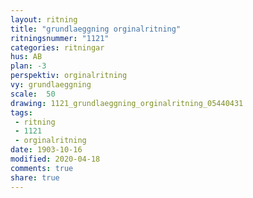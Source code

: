 ```yaml
---
layout: ritning
title: "grundlaeggning orginalritning"
ritningsnummer: "1121"
categories: ritningar
hus: AB
plan: -3
perspektiv: orginalritning
vy: grundlaeggning
scale:  50
drawing: 1121_grundlaeggning_orginalritning_05440431
tags:
 - ritning
 - 1121
 - orginalritning
date: 1903-10-16
modified: 2020-04-18
comments: true
share: true
---
```

